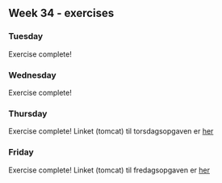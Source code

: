 ## Week 34 - exercises 

### Tuesday

Exercise complete!

### Wednesday

Exercise complete!

### Thursday

Exercise complete!
Linket (tomcat) til torsdagsopgaven er [her](http://167.71.58.2:8080/week1day4/api/employee) 

### Friday

Exercise complete!
Linket (tomcat) til fredagsopgaven er [her](http://167.71.58.2:8080/studypointexercise/api/bankcustomer)
